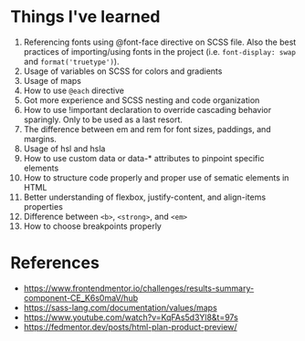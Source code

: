 # Things I've learned
1. Referencing fonts using @font-face directive on SCSS file. Also the best practices of importing/using fonts in the project (i.e. `font-display: swap` and `format('truetype')`).
2. Usage of variables on SCSS for colors and gradients
3. Usage of maps
4. How to use `@each` directive
5. Got more experience and SCSS nesting and code organization
6. How to use !important declaration to override cascading behavior sparingly. Only to be used as a last resort.
7. The difference between em and rem for font sizes, paddings, and margins.
8. Usage of hsl and hsla
9. How to use custom data or data-* attributes to pinpoint specific elements
10. How to structure code properly and proper use of sematic elements in HTML
11. Better understanding of flexbox, justify-content, and align-items properties
12. Difference between `<b>`, `<strong>`, and `<em>`
13. How to choose breakpoints properly


# References
- https://www.frontendmentor.io/challenges/results-summary-component-CE_K6s0maV/hub
- https://sass-lang.com/documentation/values/maps
- https://www.youtube.com/watch?v=KqFAs5d3Yl8&t=97s
- https://fedmentor.dev/posts/html-plan-product-preview/
